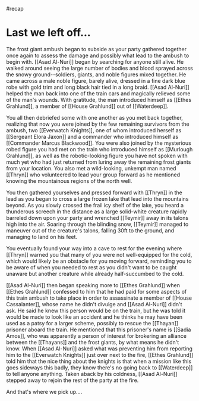 #recap 
# Last we left off...

The frost giant ambush began to subside as your party gathered together once again to assess the damage and possibly what lead to the ambush to begin with. [[Asad Al-Nuri]] began by searching for anyone still alive. He walked around seeing the large number of bodies and blood sprayed across the snowy ground--soldiers, giants, and noble figures mixed together. He came across a male noble figure, barely alive, dressed in a fine dark blue robe with gold trim and long black hair tied in a long braid. [[Asad Al-Nuri]] helped the man back into one of the train cars and magically relieved some of the man's wounds. With gratitude, the man introduced himself as [[Ethes Grahlund]], a member of [[House Grahlund]] out of [[Waterdeep]].

You all then debriefed some with one another as you met back together, realizing that now you were joined by the few remaining survivors from the ambush, two [[Everwatch Knights]], one of whom introduced herself as [[Sergeant Elora Jaxon]] and a commander who introduced himself as [[Commander Marcus Blackwood]]. You were also joined by the mysterious robed figure you had met on the train who introduced himself as [[Murlough Grahlund]], as well as the robotic-looking figure you have not spoken with much yet who had just returned from luring away the remaining frost giants from your location. You also met a wild-looking, unkempt man named [[Thryn]] who volunteered to lead your group forward as he mentioned knowing the mountainous regions of the north well. 

You then gathered yourselves and pressed forward with [[Thryn]] in the lead as you began to cross a large frozen lake that lead into the mountains beyond. As you slowly crossed the frail icy shelf of the lake, you heard a thunderous screech in the distance as a large solid-white creature rapidly barreled down upon your party and wrenched [[Teymir]] away in its talons high into the air. Soaring through the blinding snow, [[Teymir]] managed to maneuver out of the creature's talons, falling 30ft to the ground, and managing to land on his feet.

You eventually found your way into a cave to rest for the evening where [[Thryn]] warned you that many of you were not well-equipped for the cold, which would likely be an obstacle for you moving forward, reminding you to be aware of when you needed to rest as you didn't want to be caught unaware but another creature while already half-succumbed to the cold.

[[Asad Al-Nuri]] then began speaking more to [[Ethes Grahlund]] when [[Ethes Grahlund]] confessed to him that he had paid for some aspects of this train ambush to take place in order to assassinate a member of [[House Cassalanter]], whose name he didn't divulge and [[Asad Al-Nuri]] didn't ask. He said he knew this person would be on the train, but he was told it would be made to look like an accident and he thinks he may have been used as a patsy for a larger scheme, possibly to rescue the [[Thayan]] prisoner aboard the train. He mentioned that this prisoner's name is [[Sadia Amos]], who was apparently a person of interest for brokering an alliance between the [[Thayans]] and the frost giants, by what means he didn't know. When [[Asad Al-Nuri]] asked what was preventing him from reporting him to the [[Everwatch Knights]] just over next to the fire, [[Ethes Grahlund]] told him that the nice thing about the knights is that when a mission like this goes sideways this badly, they know there's no going back to [[Waterdeep]] to tell anyone anything. Taken aback by his coldness, [[Asad Al-Nuri]] stepped away to rejoin the rest of the party at the fire.

And that's where we pick up....



